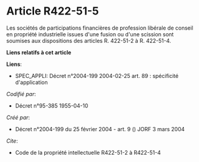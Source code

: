 # Article R422-51-5

Les sociétés de participations financières de profession libérale de conseil en propriété industrielle issues d'une fusion ou
d'une scission sont soumises aux dispositions des articles R. 422-51-2 à R. 422-51-4.

**Liens relatifs à cet article**

**Liens**:

  - SPEC_APPLI: Décret n°2004-199 2004-02-25 art. 89 : spécificité d'application

_Codifié par_:

  - Décret n°95-385 1955-04-10

_Créé par_:

  - Décret n°2004-199 du 25 février 2004 - art. 9 () JORF 3 mars 2004

_Cite_:

  - Code de la propriété intellectuelle R422-51-2 à R422-51-4
